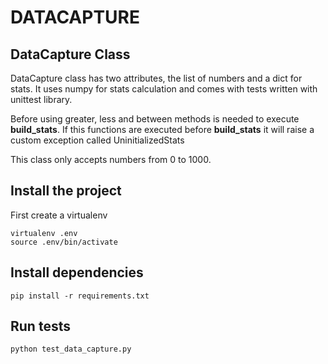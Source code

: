 # DATACAPTURE

## DataCapture Class

DataCapture class has two attributes, the list of numbers and a dict for stats. It uses numpy for stats calculation and comes with tests written with unittest library.

Before using greater, less and between methods is needed to execute **build_stats**. If this functions are executed before **build_stats** it will raise a custom exception called UninitializedStats

This class only accepts numbers from 0 to 1000.

## Install the project

First create a virtualenv

```
virtualenv .env
source .env/bin/activate
```

## Install dependencies

```
pip install -r requirements.txt
```

## Run tests

```
python test_data_capture.py
```
